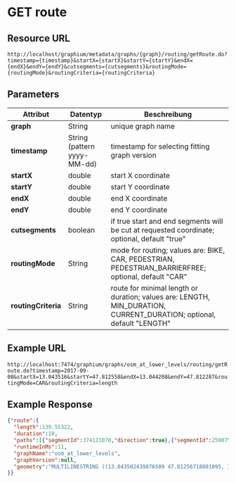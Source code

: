 # GET route

## Resource URL

`http://localhost/graphium/metadata/graphs/{graph}/routing/getRoute.do?timestamp={timestamp}&startX={startX}&startY={startY}&endX={endX}&endY={endY}&cutsegments={cutsegments}&routingMode={routingMode}&routingCriteria={routingCriteria}`

## Parameters

| **Attribut**        | **Datentyp**                | **Beschreibung**                         |
| ------------------- | --------------------------- | ---------------------------------------- |
| **graph**           | String                      | unique graph name                        |
| **timestamp**       | String (pattern yyyy-MM-dd) | timestamp for selecting fitting graph version |
| **startX**          | double                      | start X coordinate                       |
| **startY**          | double                      | start Y coordinate                       |
| **endX**            | double                      | end X coordinate                         |
| **endY**            | double                      | end Y coordinate                         |
| **cutsegments**     | boolean                     | if true start and end segments will be cut at requested coordinate; optional, default "true" |
| **routingMode**     | String                      | mode for routing; values are: BIKE, CAR, PEDESTRIAN, PEDESTRIAN_BARRIERFREE; optional, default "CAR" |
| **routingCriteria** | String                      | route for minimal length or duration; values are: LENGTH, MIN_DURATION, CURRENT_DURATION; optional, default "LENGTH" |

## Example URL

`http://localhost:7474/graphium/graphs/osm_at_lower_levels/routing/getRoute.do?timestamp=2017-09-08&startX=13.043516&startY=47.812558&endX=13.044208&endY=47.812287&routingMode=CAR&routingCriteria=length`

## Example Response
```json
{"route":{
  "length":139.55322,
  "duration":10,
  "paths":[{"segmentId":374121070,"direction":true},{"segmentId":259075831,"direction":true},{"segmentId":37517506,"direction":true}],
  "runtimeInMs":11,
  "graphName":"osm_at_lower_levels",
  "graphVersion":null,
  "geometry":"MULTILINESTRING ((13.043502439876509 47.81256718801095, 13.0436858 47.812837800000004, 13.0437224 47.812893), (13.0437224 47.812893, 13.0437382 47.812848800000005, 13.043785900000001 47.8128207, 13.0439938 47.812758, 13.0443133 47.8126617, 13.0443653 47.8126314, 13.0443835 47.8126022, 13.044388600000001 47.812555700000004), (13.044220748718725 47.812278930070875, 13.0442896 47.8123877, 13.044388600000001 47.812555700000004))"
}}
```

